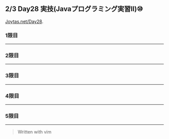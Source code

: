 ## 2/3 Day28 実技(Javaプログラミング実習Ⅱ)⑩
[Joytas.net/Day28]().
### 1限目
---
### 2限目
---
### 3限目
---
### 4限目
---
### 5限目
---
> Written with vim

